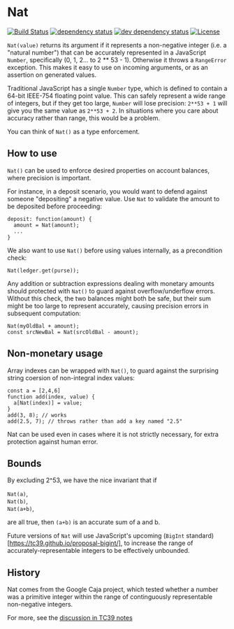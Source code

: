 # Nat

[![Build Status][travis-svg]][travis-url]
[![dependency status][deps-svg]][deps-url]
[![dev dependency status][dev-deps-svg]][dev-deps-url]
[![License][license-image]][license-url]

`Nat(value)` returns its argument if it represents a non-negative integer (i.e. a "natural number") that can be accurately represented in a JavaScript `Number`, specifically (0, 1, 2... to 2 \*\* 53 - 1). Otherwise it throws a `RangeError` exception. This makes it easy to use on incoming arguments, or as an assertion on generated values.

Traditional JavaScript has a single `Number` type, which is defined to contain a 64-bit IEEE-754 floating point value. This can safely represent a wide range of integers, but if they get too large, `Number` will lose precision: `2**53 + 1` will give you the same value as `2**53 + 2`. In situations where you care about accuracy rather than range, this would be a problem.

You can think of `Nat()` as a type enforcement.

## How to use

`Nat()` can be used to enforce desired properties on account balances, where precision is important.

For instance, in a deposit scenario, you would want to defend against someone "depositing" a negative value. Use `Nat` to validate the amount to be deposited before proceeding:

```
deposit: function(amount) {
  amount = Nat(amount);
  ...
}
```

We also want to use `Nat()` before using values internally, as a precondition check:

```
Nat(ledger.get(purse));
```

Any addition or subtraction expressions dealing with monetary amounts should protected with `Nat()` to guard against overflow/underflow errors. Without this check, the two balances might both be safe, but their sum might be too large to represent accurately, causing precision errors in subsequent computation:

```
Nat(myOldBal + amount);
const srcNewBal = Nat(srcOldBal - amount);
```

## Non-monetary usage

Array indexes can be wrapped with `Nat()`, to guard against the surprising string coersion of non-integral index values:

```
const a = [2,4,6]
function add(index, value) {
  a[Nat(index)] = value;
}
add(3, 8); // works
add(2.5, 7); // throws rather than add a key named "2.5"
```

Nat can be used even in cases where it is not strictly necessary, for extra protection against human error.

## Bounds

By excluding 2^53, we have the nice invariant that if

`Nat(a)`,  
`Nat(b)`,  
`Nat(a+b)`,

are all true, then `(a+b)` is an accurate sum of a and b.

Future versions of `Nat` will use JavaScript's upcoming (`BigInt` standard)[https://tc39.github.io/proposal-bigint/], to increase the range of accurately-representable integers to be effectively unbounded.

## History

Nat comes from the Google Caja project, which tested whether a number was a primitive integer within the range of continguously representable non-negative integers.

For more, see the [discussion in TC39 notes](https://github.com/rwaldron/tc39-notes/blob/master/es6/2013-07/july-25.md#59-semantics-and-bounds-of-numberisinteger-and-numbermax_integer)

[travis-svg]: https://travis-ci.com/Agoric/Nat.svg?branch=master
[travis-url]: https://travis-ci.com/Agoric/Nat
[deps-svg]: https://david-dm.org/Agoric/Nat.svg
[deps-url]: https://david-dm.org/Agoric/Nat
[dev-deps-svg]: https://david-dm.org/Agoric/Nat/dev-status.svg
[dev-deps-url]: https://david-dm.org/Agoric/Nat?type=dev
[license-image]: https://img.shields.io/badge/License-Apache%202.0-blue.svg
[license-url]: LICENSE
